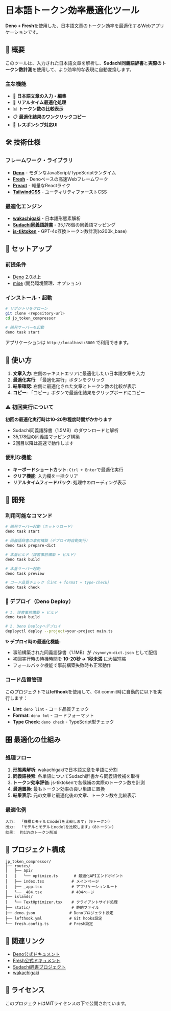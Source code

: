 # 日本語トークン効率最適化ツール

**Deno +
Fresh**を使用した、日本語文章のトークン効率を最適化するWebアプリケーションです。

## 🎯 概要

このツールは、入力された日本語文章を解析し、**Sudachi同義語辞書**と**実際のトークン数計測**を使用して、より効率的な表現に自動変換します。

### 主な機能

- 📝 **日本語文章の入力・編集**
- 🔄 **リアルタイム最適化処理**
- 📊 **トークン数の比較表示**
- 📋 **最適化結果のワンクリックコピー**
- 📱 **レスポンシブ対応UI**

## 🛠️ 技術仕様

### フレームワーク・ライブラリ

- **[Deno](https://deno.dev/)** - モダンなJavaScript/TypeScriptランタイム
- **[Fresh](https://fresh.deno.dev/)** - Denoベースの高速Webフレームワーク
- **[Preact](https://preactjs.com/)** - 軽量なReactライク
- **[TailwindCSS](https://tailwindcss.com/)** - ユーティリティファーストCSS

### 最適化エンジン

- **[wakachigaki](https://github.com/yuhsak/wakachigaki)** - 日本語形態素解析
- **[Sudachi同義語辞書](https://github.com/WorksApplications/SudachiDict)** -
  35,178個の同義語マッピング
- **[js-tiktoken](https://www.npmjs.com/package/js-tiktoken)** -
  GPT-4o互換トークン数計測(o200k_base)

## 🚀 セットアップ

### 前提条件

- [Deno](https://deno.land/manual/getting_started/installation) 2.0以上
- [mise](https://mise.jdx.dev/) (開発環境管理、オプション)

### インストール・起動

```bash
# リポジトリをクローン
git clone <repository-url>
cd jp_token_compressor

# 開発サーバーを起動
deno task start
```

アプリケーションは `http://localhost:8000` で利用できます。

## 📖 使い方

1. **文章入力**: 左側のテキストエリアに最適化したい日本語文章を入力
2. **最適化実行**: 「最適化実行」ボタンをクリック
3. **結果確認**: 右側に最適化された文章とトークン数の比較が表示
4. **コピー**: 「コピー」ボタンで最適化結果をクリップボードにコピー

### ⚠️ 初回実行について

**初回の最適化実行時は10-20秒程度時間がかかります**

- Sudachi同義語辞書（1.5MB）のダウンロードと解析
- 35,178個の同義語マッピング構築
- 2回目以降は高速で動作します

### 便利な機能

- **キーボードショートカット**: `Ctrl + Enter`で最適化実行
- **クリア機能**: 入力欄を一括クリア
- **リアルタイムフィードバック**: 処理中のローディング表示

## 🔧 開発

### 利用可能なコマンド

```bash
# 開発サーバー起動（ホットリロード）
deno task start

# 同義語辞書の事前構築（デプロイ時自動実行）
deno task prepare-dict

# 本番ビルド（辞書事前構築 + ビルド）
deno task build

# 本番サーバー起動
deno task preview

# コード品質チェック（lint + format + type-check）
deno task check
```

### 🚀 デプロイ（Deno Deploy）

```bash
# 1. 辞書事前構築 + ビルド
deno task build

# 2. Deno Deployへデプロイ
deployctl deploy --project=your-project main.ts
```

**✨ デプロイ時の最適化機能:**

- 事前構築された同義語辞書（1.1MB）が `/synonym-dict.json` として配信
- 初回実行時の待機時間を **10-20秒 → 1秒未満** に大幅短縮
- フォールバック機能で事前構築失敗時も正常動作

### コード品質管理

このプロジェクトでは**lefthook**を使用して、Git
commit時に自動的に以下を実行します：

- **Lint**: `deno lint` - コード品質チェック
- **Format**: `deno fmt` - コードフォーマット
- **Type Check**: `deno check` - TypeScript型チェック

## 🎛️ 最適化の仕組み

### 処理フロー

1. **形態素解析**: wakachigakiで日本語文章を単語に分割
2. **同義語検索**: 各単語についてSudachi辞書から同義語候補を取得
3. **トークン効率評価**: js-tiktokenで各候補の実際のトークン数を計測
4. **最適置換**: 最もトークン効率の良い単語に置換
5. **結果表示**: 元の文章と最適化後の文章、トークン数を比較表示

### 最適化例

```
入力:  「機種とモデルとmodelを比較します」(9トークン)
出力:  「モデルとモデルとmodelを比較します」(8トークン)
効果:  約11%のトークン削減
```

## 📁 プロジェクト構成

```
jp_token_compressor/
├── routes/
│   ├── api/
│   │   └── optimize.ts       # 最適化APIエンドポイント
│   ├── index.tsx            # メインページ
│   ├── _app.tsx             # アプリケーションルート
│   └── _404.tsx             # 404ページ
├── islands/
│   └── TextOptimizer.tsx    # クライアントサイド処理
├── static/                  # 静的ファイル
├── deno.json               # Denoプロジェクト設定
├── lefthook.yml            # Git hooks設定
└── fresh.config.ts         # Fresh設定
```

## 🔗 関連リンク

- [Deno公式ドキュメント](https://docs.deno.com/)
- [Fresh公式ドキュメント](https://fresh.deno.dev/docs)
- [Sudachi辞書プロジェクト](https://github.com/WorksApplications/SudachiDict)
- [wakachigaki](https://github.com/yuhsak/wakachigaki)

## 📄 ライセンス

このプロジェクトはMITライセンスの下で公開されています。
